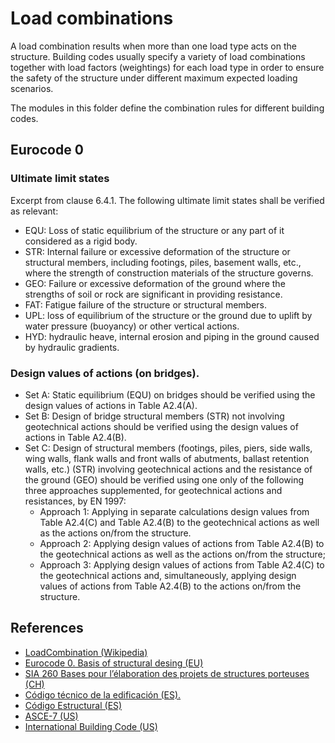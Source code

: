 # Load combinations
A load combination results when more than one load type acts on the structure. Building codes usually specify a variety of load combinations together with load factors (weightings) for each load type in order to ensure the safety of the structure under different maximum expected loading scenarios.

The modules in this folder define the combination rules for different building codes.

## Eurocode 0

### Ultimate limit states
Excerpt from clause 6.4.1. The following ultimate limit states shall be verified as relevant:

 - EQU: Loss of static equilibrium of the structure or any part of it considered as a rigid body.
 - STR: Internal failure or excessive deformation of the structure or structural members, including footings, piles, basement walls, etc., where the strength of construction materials of the structure governs.
 - GEO: Failure or excessive deformation of the ground where the strengths of soil or rock are significant in providing resistance.
 - FAT: Fatigue failure of the structure or structural members.
 - UPL: loss of equilibrium of the structure or the ground due to uplift by water pressure (buoyancy) or other vertical actions.
 - HYD: hydraulic heave, internal erosion and piping in the ground caused by hydraulic gradients.
### Design values of actions (on bridges).
 * Set A: Static equilibrium (EQU) on bridges should be verified using the design values of actions in Table A2.4(A).
 * Set B: Design of bridge structural members (STR) not involving geotechnical actions should be verified using the design values of actions in Table A2.4(B).
 * Set C: Design of structural members (footings, piles, piers, side walls, wing walls, flank walls and front walls of abutments, ballast retention walls, etc.) (STR) involving geotechnical actions and the resistance of the ground (GEO) should be verified using one only of the following three approaches supplemented, for geotechnical actions and resistances, by EN 1997:
     - Approach 1: Applying in separate calculations design values from Table A2.4(C) and Table A2.4(B) to the geotechnical actions as well as the actions on/from the structure.
	 - Approach 2: Applying design values of actions from Table A2.4(B) to the geotechnical actions as well as the actions on/from the structure;
	 - Approach 3: Applying design values of actions from Table A2.4(C) to the geotechnical actions and, simultaneously, applying design values of actions from Table A2.4(B) to the actions on/from the structure.
 

## References
- [LoadCombination (Wikipedia)](https://en.wikipedia.org/wiki/Structural_load#Load_combinations)
- [Eurocode 0. Basis of structural desing (EU)](https://eurocodes.jrc.ec.europa.eu/showpage.php?id=130)
- [SIA 260 Bases pour l’élaboration des projets de structures porteuses (CH)](https://www.sia.ch/fr/services/articles-contributions/detail/article/norme-revisee-260-bases/)
- [Código técnico de la edificación (ES).](https://www.codigotecnico.org/pdf/Documentos/SE/DBSE.pdf)
- [Código Estructural (ES)](https://boe.es/boe/dias/2021/08/10/pdfs/BOE-A-2021-13681.pdf)
- [ASCE-7 (US)](https://www.asce.org/publications-and-news/asce-7)
- [International Building Code (US)](https://codes.iccsafe.org/content/IBC2021P1)

<!--  LocalWords:  Eurocode
 -->
